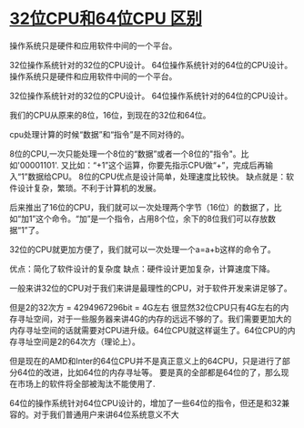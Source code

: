 # [32位CPU和64位CPU 区别](https://www.cnblogs.com/a-s-m/p/10750656.html)

操作系统只是硬件和应用软件中间的一个平台。

32位操作系统针对的32位的CPU设计。
64位操作系统针对的64位的CPU设计。操作系统只是硬件和应用软件中间的一个平台。

32位操作系统针对的32位的CPU设计。
64位操作系统针对的64位的CPU设计。

我们的CPU从原来的8位，16位，到现在的32位和64位。

cpu处理计算的时候“数据”和“指令”是不同对待的。

8位的CPU,一次只能处理一个8位的“数据”或者一个8位的"指令"。比如'00001101'.
又比如：“+1”这个运算，你要先指示CPU做“+”，完成后再输入“1”数据给CPU。
8位的CPU优点是设计简单，处理速度比较快。
缺点就是：软件设计复杂，繁琐。不利于计算机的发展。

后来推出了16位的CPU，我们就可以一次处理两个字节（16位）的数据了，比如“加1”这个命令。“加”是一个指令，占用8个位，余下的8位我们可以存放数据“1”了。

32位的CPU就更加方便了，我们就可以一次处理一个a=a+b这样的命令了。

优点：简化了软件设计的复杂度
缺点：硬件设计更加复杂，计算速度下降。

一般来讲32位的CPU对于我们来讲是最理性的CPU，对于软件开发来讲足够了。

但是2的32次方 = 4294967296bit = 4G左右
很显然32位CPU只有4G左右的内存寻址空间，对于一些服务器来讲4G的内存的远远不够的了。我们需要更加大的内存寻址空间的话就需要对CPU进升级。64位CPU就这样诞生了。64位CPU的内存寻址空间是2的64次方（理论上）。

但是现在的AMD和Inter的64位CPU并不是真正意义上的64CPU，只是进行了部分64位的改进，比如64位的内存寻址等。
要是真的全部都是64位的了，那么现在市场上的软件将全部被淘汰不能使用了.

64位的操作系统针对64位CPU设计的，增加了一些64位的指令，但还是和32兼容的。对于我们普通用户来讲64位系统意义不大